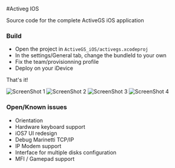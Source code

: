 #Activeg IOS

Source code for the complete ActiveGS iOS application

### Build
* Open the project in `ActiveGS_iOS/activegs.xcodeproj`
* In the settings/General tab, change the bundleId to your own
* Fix the team/provisionning profile
* Deploy on your iDevice

That's it!

![ScreenShot 1](https://github.com/ogoguel/activegs-ios/README.images/screen1.png)
![ScreenShot 2](https://github.com/ogoguel/activegs-ios/README.images/screen2.png)
![ScreenShot 3](https://github.com/ogoguel/activegs-ios/README.images/screen3.png)
![ScreenShot 4](https://github.com/ogoguel/activegs-ios/README.images/screen4.png)

### Open/Known issues
* Orientation
* Hardware keyboard support
* iOS7 UI redesign
* Debug Marinetti TCP/IP
* IP Modem support
* Interface for multiple disks configuration
* MFI / Gamepad support 

